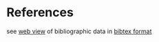 # References

see [web view](https://miscella.github.io/refs/) of bibliographic data in [bibtex format](https://github.com/miscella/refs/blob/master/data/misc.bib)

